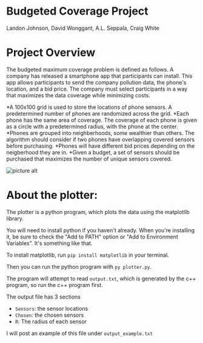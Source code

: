 # Budgeted Coverage Project
Landon Johnson,
David Wonggant,
A.L. Seppala,
Craig White

# Project Overview
The budgeted maximum coverage problem is defined as follows. A company has released a smartphone app that participants can install.
This app allows participants to send the company pollution data, the phone's location, and a bid price.
The company must select participants in a way that maximizes the data coverage while minimizing costs.

*A 100x100 grid is used to store the locations of phone sensors. A predetermined number of phones are randomized across the grid.
*Each phone has the same area of coverage. The coverage of each phone is given as a circle with a predetermined radius, with the phone at the center.
*Phones are grouped into neighberhoods, some wealthier than others. The algorithm should consider if two phones have overlapping covered sensors before purchasing.
*Phones will have different bid prices depending on the neigberhood they are in.
*Given a budget, a set of sensors should be purchased that maximizes the number of unique sensors covered.

![picture alt](https://github.com/SuperLan11/BudgetedCoverage/img)

# About the plotter:
The plotter is a python program, which plots the data using the matplotlib library.

You will need to install python if you haven't already.  When you're installing it, be sure to check the "Add to PATH" option or "Add to Environment Variables".  It's something like that.

To install matplotlib, run `pip install matplotlib` in your terminal.

Then you can run the python program with `py plotter.py`.

The program will attempt to read `output.txt`, which is generated by the c++ program, so run the c++ program first.

The output file has 3 sections
- `Sensors`: the sensor locations
- `Chosen`: the chosen sensors
- `R`: The radius of each sensor

I will post an example of this file under `output_example.txt`
